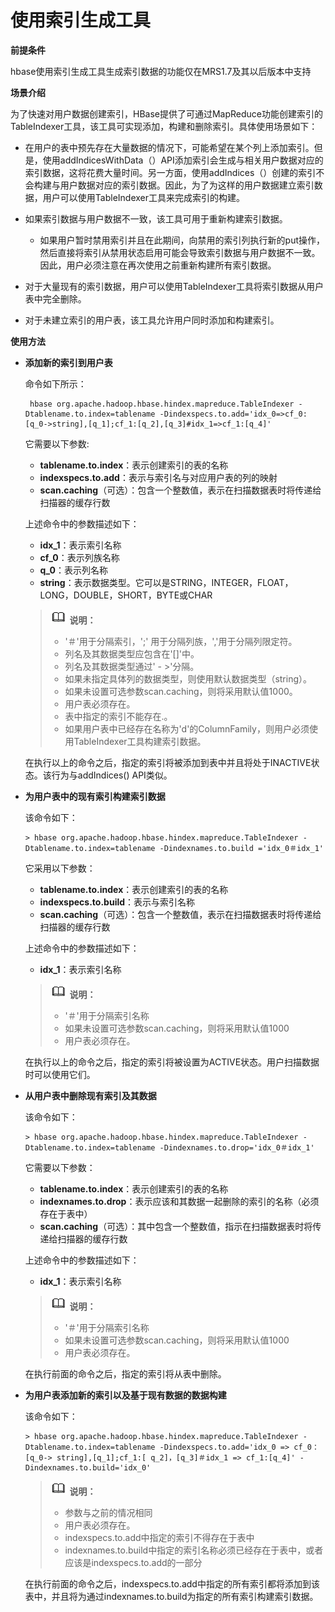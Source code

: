 # 使用索引生成工具<a name="ZH-CN_TOPIC_0109065391"></a>

**前提条件**

hbase使用索引生成工具生成索引数据的功能仅在MRS1.7及其以后版本中支持

**场景介绍**

为了快速对用户数据创建索引，HBase提供了可通过MapReduce功能创建索引的TableIndexer工具，该工具可实现添加，构建和删除索引。具体使用场景如下：

-   在用户的表中预先存在大量数据的情况下，可能希望在某个列上添加索引。但是，使用addIndicesWithData（）API添加索引会生成与相关用户数据对应的索引数据，这将花费大量时间。另一方面，使用addIndices（）创建的索引不会构建与用户数据对应的索引数据。因此，为了为这样的用户数据建立索引数据，用户可以使用TableIndexer工具来完成索引的构建。
-   如果索引数据与用户数据不一致，该工具可用于重新构建索引数据。
    -   如果用户暂时禁用索引并且在此期间，向禁用的索引列执行新的put操作，然后直接将索引从禁用状态启用可能会导致索引数据与用户数据不一致。因此，用户必须注意在再次使用之前重新构建所有索引数据。


-   对于大量现有的索引数据，用户可以使用TableIndexer工具将索引数据从用户表中完全删除。
-   对于未建立索引的用户表，该工具允许用户同时添加和构建索引。

**使用方法**

-   **添加新的索引到用户表**

    命令如下所示：

    ```
     hbase org.apache.hadoop.hbase.hindex.mapreduce.TableIndexer -Dtablename.to.index=tablename -Dindexspecs.to.add='idx_0=>cf_0:[q_0->string],[q_1];cf_1:[q_2],[q_3]#idx_1=>cf_1:[q_4]'
    ```

    它需要以下参数:

    -   **tablename.to.index**：表示创建索引的表的名称
    -   **indexspecs.to.add**：表示与索引名与对应用户表的列的映射
    -   **scan.caching**（可选）：包含一个整数值，表示在扫描数据表时将传递给扫描器的缓存行数

    上述命令中的参数描述如下：

    -   **idx\_1**：表示索引名称
    -   **cf\_0**：表示列族名称
    -   **q\_0**：表示列名称
    -   **string**：表示数据类型。它可以是STRING，INTEGER，FLOAT，LONG，DOUBLE，SHORT，BYTE或CHAR

    >![](public_sys-resources/icon-note.gif) **说明：**   
    >-   '＃'用于分隔索引，';' 用于分隔列族，','用于分隔列限定符。  
    >-   列名及其数据类型应包含在'\[\]'中。  
    >-   列名及其数据类型通过' - \>'分隔。  
    >-   如果未指定具体列的数据类型，则使用默认数据类型（string）。  
    >-   如果未设置可选参数scan.caching，则将采用默认值1000。  
    >-   用户表必须存在。  
    >-   表中指定的索引不能存在.。  
    >-   如果用户表中已经存在名称为'd'的ColumnFamily，则用户必须使用TableIndexer工具构建索引数据。  

    在执行以上的命令之后，指定的索引将被添加到表中并且将处于INACTIVE状态。该行为与addIndices\(\) API类似。


-   **为用户表中的现有索引构建索引数据**

    该命令如下：

    ```
    > hbase org.apache.hadoop.hbase.hindex.mapreduce.TableIndexer -Dtablename.to.index=tablename -Dindexnames.to.build ='idx_0＃idx_1'
    ```

    它采用以下参数：

    -   **tablename.to.index**：表示创建索引的表的名称
    -   **indexspecs.to.build**：表示与索引名称
    -   **scan.caching**（可选）：包含一个整数值，表示在扫描数据表时将传递给扫描器的缓存行数

    上述命令中的参数描述如下：

    -   **idx\_1**：表示索引名称

    >![](public_sys-resources/icon-note.gif) **说明：**   
    >-   '＃'用于分隔索引名称  
    >-   如果未设置可选参数scan.caching，则将采用默认值1000  
    >-   用户表必须存在。  

    在执行以上的命令之后，指定的索引将被设置为ACTIVE状态。用户扫描数据时可以使用它们。

-   **从用户表中删除现有索引及其数据**

    该命令如下：

    ```
    > hbase org.apache.hadoop.hbase.hindex.mapreduce.TableIndexer -Dtablename.to.index=tablename -Dindexnames.to.drop='idx_0＃idx_1'
    ```

    它需要以下参数：

    -   **tablename.to.index**：表示创建索引的表的名称
    -   **indexnames.to.drop**：表示应该和其数据一起删除的索引的名称（必须存在于表中）
    -   **scan.caching**（可选）：其中包含一个整数值，指示在扫描数据表时将传递给扫描器的缓存行数

    上述命令中的参数描述如下：

    -   **idx\_1**：表示索引名称

    >![](public_sys-resources/icon-note.gif) **说明：**   
    >-   '＃'用于分隔索引名称  
    >-   如果未设置可选参数scan.caching，则将采用默认值1000  
    >-   用户表必须存在。  

    在执行前面的命令之后，指定的索引将从表中删除。

-   **为用户表添加新的索引以及基于现有数据的数据构建**

    该命令如下：

    ```
    > hbase org.apache.hadoop.hbase.hindex.mapreduce.TableIndexer -Dtablename.to.index=tablename -Dindexspecs.to.add='idx_0 => cf_0：[q_0-> string],[q_1];cf_1:[ q_2]，[q_3]＃idx_1 => cf_1:[q_4]' -Dindexnames.to.build='idx_0'
    ```

    >![](public_sys-resources/icon-note.gif) **说明：**   
    >-   参数与之前的情况相同  
    >-   用户表必须存在。  
    >-   indexspecs.to.add中指定的索引不得存在于表中  
    >-   indexnames.to.build中指定的索引名称必须已经存在于表中，或者应该是indexspecs.to.add的一部分  

    在执行前面的命令之后，indexspecs.to.add中指定的所有索引都将添加到该表中，并且将为通过indexnames.to.build为指定的所有索引构建索引数据。


